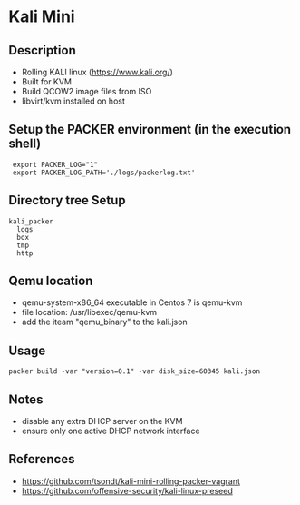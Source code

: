 # Kali Mini

## Description

* Rolling KALI linux (https://www.kali.org/)
* Built for KVM
* Build QCOW2 image files from ISO
* libvirt/kvm installed on host

## Setup the PACKER environment (in the execution shell)

```
 export PACKER_LOG="1"
 export PACKER_LOG_PATH='./logs/packerlog.txt'
```
## Directory tree Setup

```
kali_packer
  logs
  box
  tmp
  http
```

## Qemu location

* qemu-system-x86_64 executable in Centos 7 is qemu-kvm
* file location: /usr/libexec/qemu-kvm
* add the iteam "qemu_binary" to the kali.json

## Usage

 ```
 packer build -var "version=0.1" -var disk_size=60345 kali.json
 ```

## Notes
* disable any extra DHCP server on the KVM
* ensure only one active DHCP network interface

## References

* https://github.com/tsondt/kali-mini-rolling-packer-vagrant
* https://github.com/offensive-security/kali-linux-preseed
